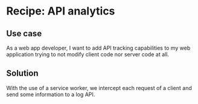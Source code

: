 # Recipe: API analytics
## Use case
As a web app developer, I want to add API tracking capabilities to my web application trying to not modify client code nor server code at all.

## Solution
With the use of a service worker, we intercept each request of a client and send some information to a log API.

